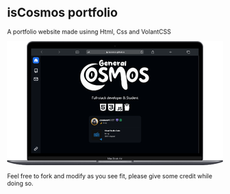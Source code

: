 
# isCosmos portfolio

A portfolio website made usinng Html, Css and VolantCSS



![Logo](https://github.com/iscosmos/iscosmos.github.io/blob/main/promo.png?raw=true)

Feel free to fork and modify as you see fit, please give some credit while doing so.

